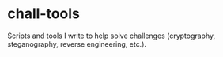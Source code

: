 # chall-tools
Scripts and tools I write to help solve challenges (cryptography, steganography, reverse engineering, etc.).
